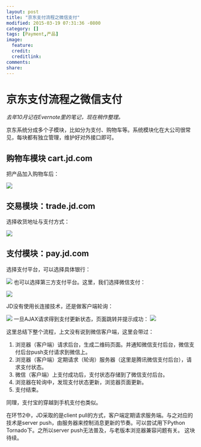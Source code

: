 ```yaml
---
layout: post
title: "京东支付流程之微信支付"
modified: 2015-03-19 07:31:36 -0800
category: []
tags: [Payment,产品]
image:
  feature: 
  credit: 
  creditlink: 
comments: 
share: 
---
```


# 京东支付流程之微信支付 #
*去年10月记在Evernote里的笔记，现在稍作整理。*

京东系统分成多个子模块，比如分为支付、购物车等。系统模块化在大公司很常见，每块都有独立管理，维护好对外接口即可。

## 购物车模块 cart.jd.com ##
把产品加入购物车后：

![](http://xujiahua.github.io/images/payment/cart.jd.com.png)

## 交易模块：trade.jd.com ##
选择收货地址与支付方式：

![](http://xujiahua.github.io/images/payment/trade.jd.com.png)

## 支付模块：pay.jd.com ##

选择支付平台，可以选择具体银行：

![](http://xujiahua.github.io/images/payment/pay.jd.com.png)
也可以选择第三方支付平台。这里，我们选择微信支付：

![](http://xujiahua.github.io/images/payment/pay.jd.com2.png)

JD没有使用长连接技术，还是做客户端轮询：

![](http://xujiahua.github.io/images/payment/pay.jd.com3.png)
一旦AJAX请求得到支付更新状态，页面跳转并提示成功：
![](http://xujiahua.github.io/images/payment/pay.jd.com4.png)

这里总结下整个流程，上文没有说到微信客户端，这里会带过：

1. 浏览器（客户端）请求后台，生成二维码页面。并通知微信支付后台，微信支付后台push支付请求到微信上。
1. 浏览器（客户端）定期请求（轮询）服务器（这里是腾讯微信支付后台），请求支付状态。
1. 微信（客户端）上支付成功后，支付状态存储到了微信支付后台。
1. 浏览器在轮询中，发现支付状态更新，浏览器页面更新。
1. 支付结束。

同理，支付宝的穿越到手机支付也类似。

在环节2中，JD采取的是client pull的方式，客户端定期请求服务端。与之对应的技术是server push，由服务器来控制消息更新的节奏。可以尝试用下Python Tornado下。之所以server push无法普及，与老版本浏览器兼容问题有关。
这块待续。


